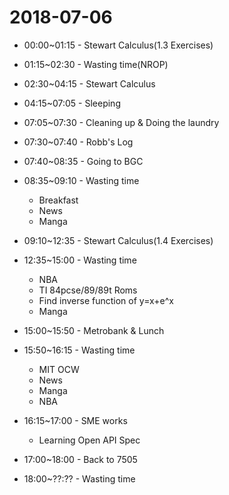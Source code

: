 # 2018-07-06

* 00:00~01:15 - Stewart Calculus(1.3 Exercises)

* 01:15~02:30 - Wasting time(NROP)

* 02:30~04:15 - Stewart Calculus

* 04:15~07:05 - Sleeping

* 07:05~07:30 - Cleaning up & Doing the laundry

* 07:30~07:40 - Robb's Log

* 07:40~08:35 - Going to BGC

* 08:35~09:10 - Wasting time
  * Breakfast
  * News
  * Manga

* 09:10~12:35 - Stewart Calculus(1.4 Exercises)

* 12:35~15:00 - Wasting time
  * NBA
  * TI 84pcse/89/89t Roms
  * Find inverse function of y=x+e^x
  * Manga

* 15:00~15:50 - Metrobank & Lunch

* 15:50~16:15 - Wasting time
  * MIT OCW
  * News
  * Manga
  * NBA

* 16:15~17:00 - SME works
  * Learning Open API Spec

* 17:00~18:00 - Back to 7505

* 18:00~??:?? - Wasting time
